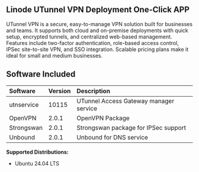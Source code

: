 ## Linode UTunnel VPN Deployment One-Click APP

UTunnel VPN is a secure, easy-to-manage VPN solution built for businesses and teams. It supports both cloud and on-premise deployments with quick setup, encrypted tunnels, and centralized web-based management. Features include two-factor authentication, role-based access control, IPSec site-to-site VPN, and SSO integration. Scalable pricing plans make it ideal for small and medium businesses.

## Software Included

| Software  | Version   | Description   |
| :---      | :----     | :---          |
| utnservice   | 10115     |  UTunnel Access Gateway manager service|
| OpenVPN   | 2.0.1     |  OpenVPN Package|
| Strongswan   | 2.0.1     |  Strongswan package for IPSec support|
| Unbound   | 2.0.1     |  Unbound for DNS service|

**Supported Distributions:**

- Ubuntu 24.04 LTS

